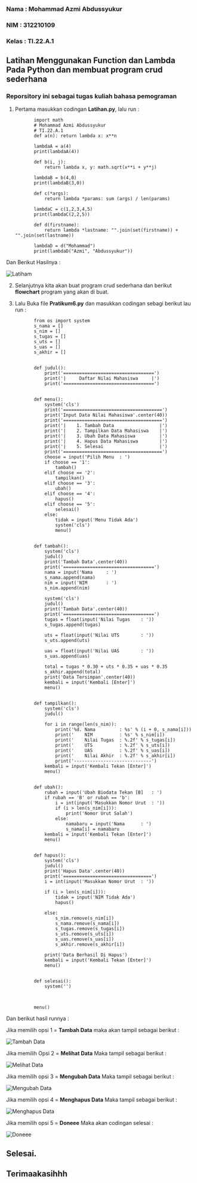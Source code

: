 ### Nama    : Mohammad Azmi Abdussyukur
### NIM     : 312210109
### Kelas   : TI.22.A.1

## Latihan Menggunakan Function dan Lambda Pada Python dan membuat program crud sederhana

### Reporsitory ini sebagai tugas kuliah bahasa pemograman


1. Pertama masukkan codingan **Latihan.py**, lalu run :

              import math
              # Mohammad Azmi Abdussyukur
              # TI.22.A.1
              def a(n): return lambda x: x**n

              lambdaA = a(4)
              print(lambdaA(4))

              def b(i, j):
                  return lambda x, y: math.sqrt(x**i + y**j)

              lambdaB = b(4,0)
              print(lambdaB(3,0))

              def c(*args):
                  return lambda *params: sum (args) / len(params)

              lambdaC = c(1,2,3,4,5)
              print(lambdaC(2,2,5))

              def d(firstname):
                  return lambda *lastname: "".join(set(firstname)) + "".join(set(lastname))

              lambdaD = d("Mohammad")
              print(lambdaD("Azmi", "Abdussyukur"))
              
              
Dan Berikut Hasilnya :

![Latiham](https://user-images.githubusercontent.com/115864496/205640373-63a678f4-7dec-4bbd-9830-f97eb09343a0.png)


2. Selanjutnya kita akan buat program crud sederhana dan berikut **flowchart** program yang akan di buat.



3. Lalu Buka file **Pratikum6.py** dan masukkan codingan sebagi berikut lau run :

              from os import system
              s_nama = []
              s_nim = []
              s_tugas = []
              s_uts = []
              s_uas = []
              s_akhir = []


              def judul():
                  print('==================================')
                  print('|     Daftar Nilai Mahasiswa     |')
                  print('==================================')


              def menu():
                  system('cls')
                  print('=====================================')
                  print('Input Data Nilai Mahasiswa'.center(40))
                  print('=====================================')
                  print('|    1. Tambah Data                 |')
                  print('|    2. Tampilkan Data Mahasiswa    |')
                  print('|    3. Ubah Data Mahasiswa         |')
                  print('|    4. Hapus Data Mahasiswa        |')
                  print('|    5. Selesai                     |')
                  print('=====================================')
                  choose = input('Pilih Menu  : ')
                  if choose == '1':
                      tambah()
                  elif choose == '2':
                      tampilkan()
                  elif choose == '3':
                      ubah()
                  elif choose == '4':
                      hapus()
                  elif choose == '5':
                      selesai()
                  else:
                      tidak = input('Menu Tidak Ada')
                      system('cls')
                      menu()


              def tambah():
                  system('cls')
                  judul()
                  print('Tambah Data'.center(40))
                  print('==================================')
                  nama = input('Nama     : ')
                  s_nama.append(nama)
                  nim = input('NIM       : ')
                  s_nim.append(nim)

                  system('cls')
                  judul()
                  print('Tambah Data'.center(40))
                  print('==================================')
                  tugas = float(input('Nilai Tugas    : '))
                  s_tugas.append(tugas)

                  uts = float(input('Nilai UTS        : '))
                  s_uts.append(uts)

                  uas = float(input('Nilai UAS        : '))
                  s_uas.append(uas)

                  total = tugas * 0.30 + uts * 0.35 + uas * 0.35
                  s_akhir.append(total)
                  print('Data Tersimpan'.center(40))
                  kembali = input('Kembali [Enter]')
                  menu()


              def tampilkan():
                  system('cls')
                  judul()

                  for i in range(len(s_nim)):
                      print('%d. Nama         : %s' % (i + 0, s_nama[i]))
                      print('    NIM          : %s' % s_nim[i])
                      print('    Nilai Tugas  : %.2f' % s_tugas[i])
                      print('    UTS          : %.2f' % s_uts[i])
                      print('    UAS          : %.2f' % s_uas[i])
                      print('    Nilai Akhir  : %.2f' % s_akhir[i])
                      print('-----------------------------')
                  kembali = input('Kembali Tekan [Enter]')
                  menu()


              def ubah():
                  rubah = input('Ubah Biodata Tekan [B]   : ')
                  if rubah == 'B' or rubah == 'b':
                      i = int(input('Masukkan Nomor Urut  : '))
                      if (i > len(s_nim[i])):
                          print('Nomor Urut Salah')
                      else:
                          namabaru = input('Nama      : ')
                          s_nama[i] = namabaru
                  kembali = input('Kembali Tekan [Enter]')
                  menu()


              def hapus():
                  system('cls')
                  judul()
                  print('Hapus Data'.center(40))
                  print('=================================')
                  i = int(input('Masukkan Nomor Urut  : '))

                  if (i > len(s_nim[i])):
                      tidak = input('NIM Tidak Ada')
                      hapus()

                  else:
                      s_nim.remove(s_nim[i])
                      s_nama.remove(s_nama[i])
                      s_tugas.remove(s_tugas[i])
                      s_uts.remove(s_uts[i])
                      s_uas.remove(s_uas[i])
                      s_akhir.remove(s_akhir[i])

                  print('Data Berhasil Di Hapus')
                  kembali = input('Kembali Tekan [Enter]')
                  menu()


              def selesai():
                  system('')



              menu()
              
              
              
Dan berikut hasil runnya :

Jika memilih opsi 1 = **Tambah Data** maka akan tampil sebagai berikut :

![Tambah Data](https://user-images.githubusercontent.com/115864496/205642533-591077a1-1d73-4bb8-aa4a-fde916302340.png)


Jika memilih Opsi 2 = **Melihat Data** Maka tampil sebagai berikut :

![Melihat Data](https://user-images.githubusercontent.com/115864496/205642778-ee9be6c2-14b6-4130-a1dd-86bb7287013a.png)


Jika memilih opsi 3 = **Mengubah Data** Maka tampil sebagai berikut :

![Mengubah Data](https://user-images.githubusercontent.com/115864496/205643019-e8c2b65f-246a-4688-a4ec-e3eb530ce016.png)


Jika memilih opsi 4 = **Menghapus Data** Maka tampil sebagai berikut :

![Menghapus Data](https://user-images.githubusercontent.com/115864496/205643527-6ed76b9e-54e2-4c0d-9c2c-d1e474196948.png)


Jika memilih opsi 5 = **Doneee** Maka akan codingan selesai :

![Doneee](https://user-images.githubusercontent.com/115864496/205643773-a6ad2edf-0424-4360-89a8-6b14f59124ca.png)


## Selesai. 
## Terimaakasihhh
